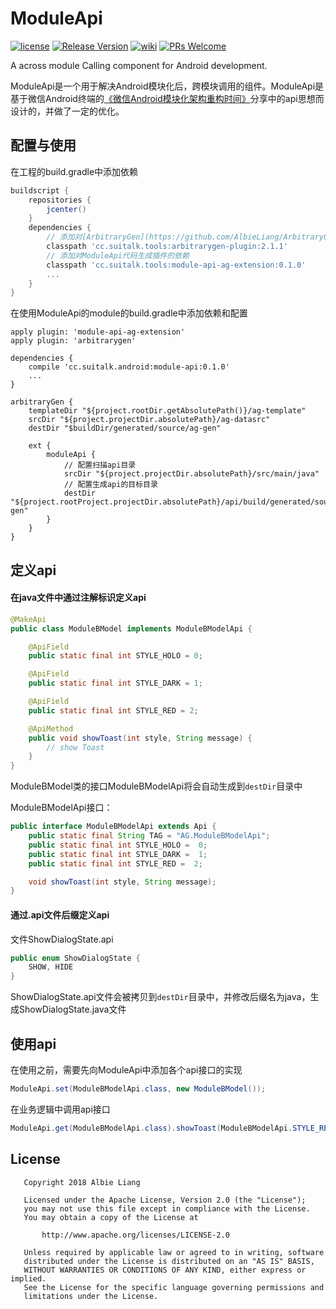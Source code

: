 # ModuleApi

[![license](http://img.shields.io/badge/license-Apache2.0-brightgreen.svg?style=flat)](https://github.com/AlbieLiang/ModuleApi/blob/master/LICENSE)
[![Release Version](https://img.shields.io/badge/release-0.1.0-red.svg)](https://github.com/AlbieLiang/ModuelApi/releases)
[![wiki](https://img.shields.io/badge/wiki-2.1.0-red.svg)](https://github.com/AlbieLiang/ModuleApi/wiki)
[![PRs Welcome](https://img.shields.io/badge/PRs-welcome-brightgreen.svg)](https://github.com/AlbieLiang/ModuleApi/pulls)

A across module Calling component for Android development.

ModuleApi是一个用于解决Android模块化后，跨模块调用的组件。ModuleApi是基于微信Android终端的[《微信Android模块化架构重构时间》](https://mp.weixin.qq.com/s/6Q818XA5FaHd7jJMFBG60w)分享中的api思想而设计的，并做了一定的优化。


## 配置与使用

在工程的build.gradle中添加依赖

```gradle
buildscript {
    repositories {
        jcenter()
    }
    dependencies {
        // 添加对[ArbitraryGen](https://github.com/AlbieLiang/ArbitraryGen)的依赖
        classpath 'cc.suitalk.tools:arbitrarygen-plugin:2.1.1'
        // 添加对ModuleApi代码生成插件的依赖
        classpath 'cc.suitalk.tools:module-api-ag-extension:0.1.0'
        ...
    }
}
```

在使用ModuleApi的module的build.gradle中添加依赖和配置

```gralde
apply plugin: 'module-api-ag-extension'
apply plugin: 'arbitrarygen'

dependencies {
    compile 'cc.suitalk.android:module-api:0.1.0'
    ...
}

arbitraryGen {
    templateDir "${project.rootDir.getAbsolutePath()}/ag-template"
    srcDir "${project.projectDir.absolutePath}/ag-datasrc"
    destDir "$buildDir/generated/source/ag-gen"

    ext {
        moduleApi {
            // 配置扫描api目录
            srcDir "${project.projectDir.absolutePath}/src/main/java"
            // 配置生成api的目标目录
            destDir "${project.rootProject.projectDir.absolutePath}/api/build/generated/source/ag-gen"
        }
    }
}
```
## 定义api

#### 在java文件中通过注解标识定义api

```java
@MakeApi
public class ModuleBModel implements ModuleBModelApi {

    @ApiField
    public static final int STYLE_HOLO = 0;

    @ApiField
    public static final int STYLE_DARK = 1;

    @ApiField
    public static final int STYLE_RED = 2;

    @ApiMethod
    public void showToast(int style, String message) {
        // show Toast
    }
}
```
ModuleBModel类的接口ModuleBModelApi将会自动生成到`destDir`目录中

ModuleBModelApi接口：

```java
public interface ModuleBModelApi extends Api {
    public static final String TAG = "AG.ModuleBModelApi";
    public static final int STYLE_HOLO =  0;
    public static final int STYLE_DARK =  1;
    public static final int STYLE_RED =  2;

    void showToast(int style, String message);
}
```

#### 通过.api文件后缀定义api

文件ShowDialogState.api

```java
public enum ShowDialogState {
    SHOW, HIDE
}
```
ShowDialogState.api文件会被拷贝到`destDir`目录中，并修改后缀名为java，生成ShowDialogState.java文件

## 使用api

在使用之前，需要先向ModuleApi中添加各个api接口的实现

```java
ModuleApi.set(ModuleBModelApi.class, new ModuleBModel());
```

在业务逻辑中调用api接口

```java
ModuleApi.get(ModuleBModelApi.class).showToast(ModuleBModelApi.STYLE_RED, "Test from ModuleFirst.");
```

## License

```
   Copyright 2018 Albie Liang

   Licensed under the Apache License, Version 2.0 (the "License");
   you may not use this file except in compliance with the License.
   You may obtain a copy of the License at

       http://www.apache.org/licenses/LICENSE-2.0

   Unless required by applicable law or agreed to in writing, software
   distributed under the License is distributed on an "AS IS" BASIS,
   WITHOUT WARRANTIES OR CONDITIONS OF ANY KIND, either express or implied.
   See the License for the specific language governing permissions and
   limitations under the License.
```